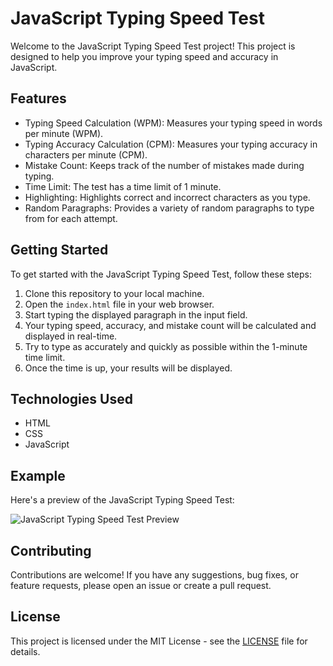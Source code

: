# JavaScript Typing Speed Test

Welcome to the JavaScript Typing Speed Test project! This project is designed to help you improve your typing speed and accuracy in JavaScript.

## Features

- Typing Speed Calculation (WPM): Measures your typing speed in words per minute (WPM).
- Typing Accuracy Calculation (CPM): Measures your typing accuracy in characters per minute (CPM).
- Mistake Count: Keeps track of the number of mistakes made during typing.
- Time Limit: The test has a time limit of 1 minute.
- Highlighting: Highlights correct and incorrect characters as you type.
- Random Paragraphs: Provides a variety of random paragraphs to type from for each attempt.

## Getting Started

To get started with the JavaScript Typing Speed Test, follow these steps:

1. Clone this repository to your local machine.
2. Open the `index.html` file in your web browser.
3. Start typing the displayed paragraph in the input field.
4. Your typing speed, accuracy, and mistake count will be calculated and displayed in real-time.
5. Try to type as accurately and quickly as possible within the 1-minute time limit.
6. Once the time is up, your results will be displayed.

## Technologies Used

- HTML
- CSS
- JavaScript

## Example

Here's a preview of the JavaScript Typing Speed Test:

![JavaScript Typing Speed Test Preview](screenshot.png)

## Contributing

Contributions are welcome! If you have any suggestions, bug fixes, or feature requests, please open an issue or create a pull request.

## License

This project is licensed under the MIT License - see the [LICENSE](LICENSE) file for details.
